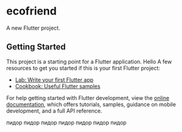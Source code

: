 # ecofriend

A new Flutter project.

## Getting Started

This project is a starting point for a Flutter application.
Hello
A few resources to get you started if this is your first Flutter project:

- [Lab: Write your first Flutter app](https://docs.flutter.dev/get-started/codelab)
- [Cookbook: Useful Flutter samples](https://docs.flutter.dev/cookbook)

For help getting started with Flutter development, view the
[online documentation](https://docs.flutter.dev/), which offers tutorials,
samples, guidance on mobile development, and a full API reference.

пидор пидор пидор пидор пидор пидор пидор